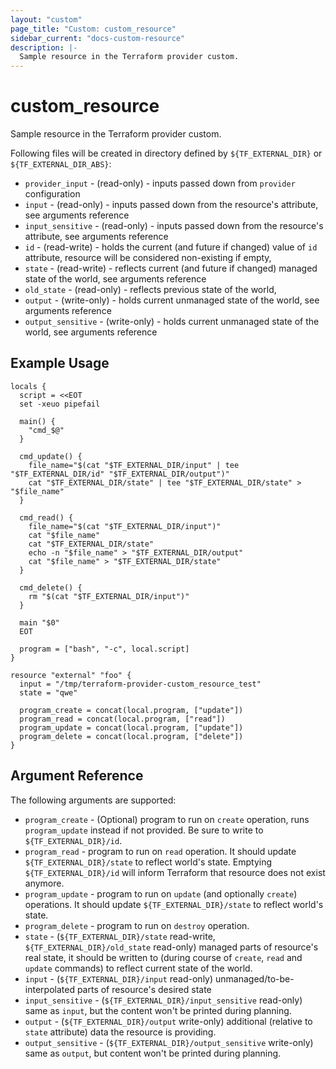 ```yaml
---
layout: "custom"
page_title: "Custom: custom_resource"
sidebar_current: "docs-custom-resource"
description: |-
  Sample resource in the Terraform provider custom.
---
```


# custom_resource

Sample resource in the Terraform provider custom.

Following files will be created in directory defined by `${TF_EXTERNAL_DIR}` or `${TF_EXTERNAL_DIR_ABS}`:
- `provider_input` - (read-only) - inputs passed down from `provider` configuration
- `input` - (read-only) - inputs passed down from the resource's attribute, see arguments reference
- `input_sensitive` - (read-only) - inputs passed down from the resource's attribute, see arguments reference
- `id` - (read-write) - holds the current (and future if changed) value of `id` attribute, resource will be considered non-existing if empty,
- `state` - (read-write) - reflects current (and future if changed) managed state of the world, see arguments reference
- `old_state` - (read-only) - reflects previous state of the world,
- `output` - (write-only) - holds current unmanaged state of the world, see arguments reference
- `output_sensitive` - (write-only) - holds current unmanaged state of the world, see arguments reference

## Example Usage

```hcl
locals {
  script = <<EOT
  set -xeuo pipefail

  main() {
	"cmd_$@"
  }

  cmd_update() {
	file_name="$(cat "$TF_EXTERNAL_DIR/input" | tee "$TF_EXTERNAL_DIR/id" "$TF_EXTERNAL_DIR/output")"
	cat "$TF_EXTERNAL_DIR/state" | tee "$TF_EXTERNAL_DIR/state" > "$file_name"
  }

  cmd_read() {
	file_name="$(cat "$TF_EXTERNAL_DIR/input")"
	cat "$file_name"
	cat "$TF_EXTERNAL_DIR/state"
	echo -n "$file_name" > "$TF_EXTERNAL_DIR/output"
	cat "$file_name" > "$TF_EXTERNAL_DIR/state"
  }

  cmd_delete() {
	rm "$(cat "$TF_EXTERNAL_DIR/input")"
  }

  main "$0"
  EOT

  program = ["bash", "-c", local.script]
}

resource "external" "foo" {
  input = "/tmp/terraform-provider-custom_resource_test"
  state = "qwe"

  program_create = concat(local.program, ["update"])
  program_read = concat(local.program, ["read"])
  program_update = concat(local.program, ["update"])
  program_delete = concat(local.program, ["delete"])
}
```

## Argument Reference

The following arguments are supported:

* `program_create` - (Optional) program to run on `create` operation, runs `program_update` instead if not provided. Be sure to write to `${TF_EXTERNAL_DIR}/id`.
* `program_read` - program to run on `read` operation. It should update `${TF_EXTERNAL_DIR}/state` to reflect world's state. Emptying `${TF_EXTERNAL_DIR}/id` will inform Terraform that resource does not exist anymore.
* `program_update` - program to run on `update` (and optionally `create`) operations.  It should update `${TF_EXTERNAL_DIR}/state` to reflect world's state.
* `program_delete` - program to run on `destroy` operation.
* `state` - (`${TF_EXTERNAL_DIR}/state` read-write, `${TF_EXTERNAL_DIR}/old_state` read-only) managed parts of resource's real state, it should be written to (during course of `create`, `read` and `update` commands) to reflect current state of the world.
* `input` - (`${TF_EXTERNAL_DIR}/input` read-only) unmanaged/to-be-interpolated parts of resource's desired state
* `input_sensitive` - (`${TF_EXTERNAL_DIR}/input_sensitive` read-only) same as `input`, but the content won't be printed during planning.
* `output` - (`${TF_EXTERNAL_DIR}/output` write-only) additional (relative to `state` attribute) data the resource is providing.
* `output_sensitive` - (`${TF_EXTERNAL_DIR}/output_sensitive` write-only) same as `output`, but content won't be printed during planning.
